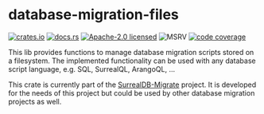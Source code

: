 # database-migration-files

[![crates.io][crates-badge]][crates-url]
[![docs.rs][docs-badge]][docs-url]
[![Apache-2.0 licensed][license-badge]][license-url]
![MSRV][msrv-badge]
[![code coverage][code-coverage-badge]][code-coverage-url]

This lib provides functions to manage database migration scripts stored on a filesystem. The
implemented functionality can be used with any database script language, e.g. SQL, SurrealQL,
ArangoQL, ...

This crate is currently part of the [SurrealDB-Migrate] project. It is developed for the needs of
this project but could be used by other database migration projects as well.


<!-- Badges and related URLs --> 

[crates-badge]: https://img.shields.io/crates/v/database-migration-files.svg

[crates-url]: https://crates.io/crates/database-migration-files

[docs-badge]: https://docs.rs/database-migration-files/badge.svg

[docs-url]: https://docs.rs/database-migration-file

[license-badge]: https://img.shields.io/github/license/innoave/surrealdb-migrate?color=blue

[license-url]: https://github.com/innoave/surrealdb-migrate/blob/main/LICENSE

[msrv-badge]: https://img.shields.io/crates/msrv/database-migration-files?color=chocolate

[code-coverage-badge]: https://codecov.io/github/innoave/surrealdb-migrate/graph/badge.svg?token=o0w7R7J0Op

[code-coverage-url]: https://codecov.io/github/innoave/surrealdb-migrate


<!-- External Links -->

[SurrealDB-Migrate]: https://github.com/innoave/surrealdb-migrate
